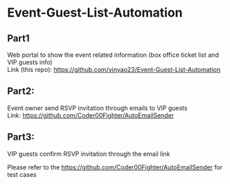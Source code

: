 # Event-Guest-List-Automation

## Part1 
Web portal to show the event related information (box office ticket list and VIP guests info)  
Link (this repo): https://github.com/yinyao23/Event-Guest-List-Automation 

## Part2: 
Event owner send RSVP invitation through emails to VIP guests  
Link: https://github.com/Coder00Fighter/AutoEmailSender

## Part3: 
VIP guests confirm RSVP invitation through the email link   

Please refer to the https://github.com/Coder00Fighter/AutoEmailSender for test cases
